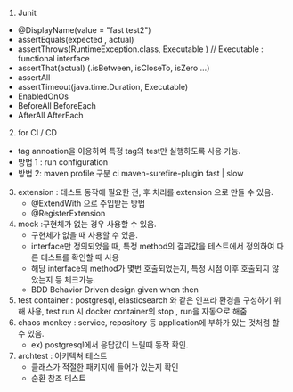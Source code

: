 1. Junit
  - @DisplayName(value = "fast test2")
  - assertEquals(expected , actual)
  - assertThrows(RuntimeException.class, Executable ) //  Executable : functional interface
  - assertThat(actual)  (.isBetween, isCloseTo, isZero ...)
  - assertAll
  - assertTimeout(java.time.Duration, Executable)
  - EnabledOnOs
  - BeforeAll BeforeEach
  - AfterAll AfterEach
2. for CI / CD
  - tag annoation을 이용하여 특정 tag의 test만 실행하도록 사용 가능.
  - 방법 1 : run configuration 
  - 방법 2: maven profile 구분
    <profile>
            <id>ci</id>
            <build>
                <plugins>
                    <plugin>
                        <artifactId>maven-surefire-plugin</artifactId>
                        <configuration><groups>fast | slow </groups></configuration>
                    </plugin>
                </plugins>
            </build>
        </profile>
3. extension : 테스트 동작에 필요한 전, 후 처리를 extension 으로 만들 수 있음.  
   - @ExtendWith 으로 주입받는 방법
   - @RegisterExtension
4. mock :구현체가 없는 경우 사용할 수 있음.
   - 구현체가 없을 때 사용할 수 있음.
   - interface만 정의되었을 때, 특정 method의 결과값을 테스트에서 정의하여 다른 테스트를 확인할 때 사용
   - 해당 interface의 method가 몇번 호출되었는지, 특정 시점 이후 호출되지 않았는지 등 체크가능.
   - BDD Behavior Driven design  given when then 
5. test container : postgresql, elasticsearch 와 같은 인프라 환경을 구성하기 위해 사용, test run 시 docker container의 stop , run을 자동으로 해줌
6. chaos monkey : service, repository 등 application에 부하가 있는 것처럼 할 수 있음. 
   - ex) postgresql에서 응답값이 느릴때 동작 확인.
7. archtest : 아키텍쳐 테스트 
   - 클래스가 적절한 패키지에 들어가 있는지 확인
   - 순환 참조 테스트
   


